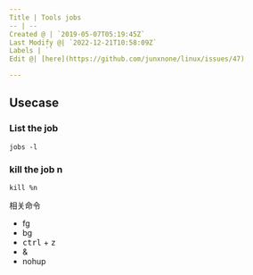 ```yaml
---
Title | Tools jobs
-- | --
Created @ | `2019-05-07T05:19:45Z`
Last Modify @| `2022-12-21T10:58:09Z`
Labels | ``
Edit @| [here](https://github.com/junxnone/linux/issues/47)

---
```

## Usecase

### List the job

```
jobs -l
```

### kill the job n

```
kill %n
```

相关命令
- fg
- bg
- <kbd>ctrl</kbd> + <kbd>z</kbd>
- &
- nohup
